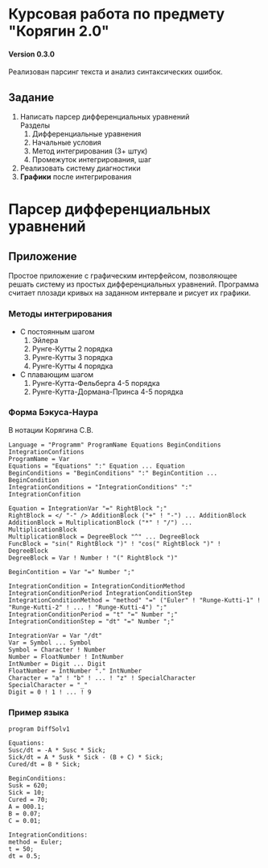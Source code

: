 # Курсовая работа по предмету "Корягин 2.0"
#### Version 0.3.0
Реализован парсинг текста и анализ синтаксических ошибок.
## Задание
1. Написать парсер дифференциальных уравнений   
 Разделы
    1. Дифференциальные уравнения
    2. Начальные условия
    3. Метод интегрирования (3+ штук)
    4. Промежуток интегрирования, шаг
2. Реализовать систему диагностики
3. **Графики** после интегрирования
  
# Парсер дифференциальных уравнений
## Приложение
Простое приложение с графическим интерфейсом, позволяющее решать систему из простых дифференциальных уравнений. Программа считает плозади кривых на заданном интервале и рисует их графики.
### Методы интегрирования
* С постоянным шагом
    1. Эйлера
    1. Рунге-Кутты 2 порядка
    1. Рунге-Кутты 3 порядка
    1. Рунге-Кутты 4 порядка
* С плавающим шагом
    1. Рунге-Кутта-Фельберга 4-5 порядка
    1. Рунге-Кутта-Дормана-Принса 4-5 порядка
### Форма Бэкуса-Наура 
В нотации Корягина С.В.
```
Language = "Programm" ProgramName Equations BeginConditions IntegrationConfitions
ProgramName = Var
Equations = "Equations" ":" Equation ... Equation
BeginConditions = "BeginConditions" ":" BeginContition ... BeginCondition
IntegrationConditions = "IntegrationConditions" ":"  IntegrationConfition

Equation = IntegrationVar "=" RightBlock ";"
RightBlock = </ "-" /> AdditionBlock ("+" ! "-") ... AdditionBlock
AdditionBlock = MultiplicationBlock ("*" ! "/") ... MultiplicationBlock 
MultiplicationBlock = DegreeBlock "^" ... DegreeBlock
FuncBlock = "sin(" RightBlock ")" ! "cos(" RightBlock ")" ! DegreeBlock
DegreeBlock = Var ! Number ! "(" RightBlock ")"

BeginContition = Var "=" Number ";"

IntegrationCondition = IntegrationConditionMethod IntegrationConditionPeriod IntegrationConditionStep
IntegrationConditionMethod = "method" "=" ("Euler" ! "Runge-Kutti-1" ! "Runge-Kutti-2" ! ... ! "Runge-Kutti-4") ";"
IntegrationConditionPeriod = "t" "=" Number ";"
IntegrationConditionStep = "dt" "=" Number ";"

IntegrationVar = Var "/dt"
Var = Symbol ... Symbol
Symbol = Character ! Number
Number = FloatNumber ! IntNumber
IntNumber = Digit ... Digit
FloatNumber = IntNumber "." IntNumber
Character = "a" ! "b" ! ... ! "z" ! SpecialCharacter
SpecialCharacter = "_"
Digit = 0 ! 1 ! ... ! 9
```

### Пример языка

```
program DiffSolv1

Equations:
Susc/dt = -A * Susc * Sick;
Sick/dt = A * Susk * Sick - (B + C) * Sick;
Cured/dt = B * Sick;

BeginConditions:
Susk = 620;
Sick = 10;
Cured = 70;
A = 000.1;
B = 0.07;
C = 0.01;

IntegrationConditions:
method = Euler;
t = 50;
dt = 0.5;

```   